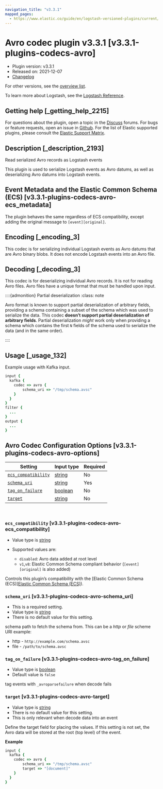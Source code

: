 ```yaml
---
navigation_title: "v3.3.1"
mapped_pages:
  - https://www.elastic.co/guide/en/logstash-versioned-plugins/current/v3.3.1-plugins-codecs-avro.html
---
```


# Avro codec plugin v3.3.1 [v3.3.1-plugins-codecs-avro]


* Plugin version: v3.3.1
* Released on: 2021-12-07
* [Changelog](https://github.com/logstash-plugins/logstash-codec-avro/blob/v3.3.1/CHANGELOG.md)

For other versions, see the [overview list](codec-avro-index.md).

To learn more about Logstash, see the [Logstash Reference](logstash://reference/index.md).

## Getting help [_getting_help_2215]

For questions about the plugin, open a topic in the [Discuss](http://discuss.elastic.co) forums. For bugs or feature requests, open an issue in [Github](https://github.com/logstash-plugins/logstash-codec-avro). For the list of Elastic supported plugins, please consult the [Elastic Support Matrix](https://www.elastic.co/support/matrix#matrix_logstash_plugins).


## Description [_description_2193]

Read serialized Avro records as Logstash events

This plugin is used to serialize Logstash events as Avro datums, as well as deserializing Avro datums into Logstash events.


## Event Metadata and the Elastic Common Schema (ECS) [v3.3.1-plugins-codecs-avro-ecs_metadata]

The plugin behaves the same regardless of ECS compatibility, except adding the original message to `[event][original]`.


## Encoding [_encoding_3]

This codec is for serializing individual Logstash events as Avro datums that are Avro binary blobs. It does not encode Logstash events into an Avro file.


## Decoding [_decoding_3]

This codec is for deserializing individual Avro records. It is not for reading Avro files. Avro files have a unique format that must be handled upon input.

::::{admonition} Partial deserialization
:class: note

Avro format is known to support partial deserialization of arbitrary fields, providing a schema containing a subset of the schema which was used to serialize the data. This codec **doesn’t support partial deserialization of arbitrary fields**. Partial deserialization *might* work only when providing a schema which contains the first `N` fields of the schema used to serialize the data (and in the same order).

::::



## Usage [_usage_132]

Example usage with Kafka input.

```ruby
input {
  kafka {
    codec => avro {
        schema_uri => "/tmp/schema.avsc"
    }
  }
}
filter {
  ...
}
output {
  ...
}
```


## Avro Codec Configuration Options [v3.3.1-plugins-codecs-avro-options]

| Setting | Input type | Required |
| --- | --- | --- |
| [`ecs_compatibility`](v3-3-1-plugins-codecs-avro.md#v3.3.1-plugins-codecs-avro-ecs_compatibility) | [string](logstash://reference/configuration-file-structure.md#string) | No |
| [`schema_uri`](v3-3-1-plugins-codecs-avro.md#v3.3.1-plugins-codecs-avro-schema_uri) | [string](logstash://reference/configuration-file-structure.md#string) | Yes |
| [`tag_on_failure`](v3-3-1-plugins-codecs-avro.md#v3.3.1-plugins-codecs-avro-tag_on_failure) | [boolean](logstash://reference/configuration-file-structure.md#boolean) | No |
| [`target`](v3-3-1-plugins-codecs-avro.md#v3.3.1-plugins-codecs-avro-target) | [string](logstash://reference/configuration-file-structure.md#string) | No |

 

### `ecs_compatibility` [v3.3.1-plugins-codecs-avro-ecs_compatibility]

* Value type is [string](logstash://reference/configuration-file-structure.md#string)
* Supported values are:

    * `disabled`: Avro data added at root level
    * `v1`,`v8`: Elastic Common Schema compliant behavior (`[event][original]` is also added)


Controls this plugin’s compatibility with the [Elastic Common Schema (ECS)][Elastic Common Schema (ECS)](ecs://docs/reference/index.md)).


### `schema_uri` [v3.3.1-plugins-codecs-avro-schema_uri]

* This is a required setting.
* Value type is [string](logstash://reference/configuration-file-structure.md#string)
* There is no default value for this setting.

schema path to fetch the schema from. This can be a *http* or *file* scheme URI example:

* http - `http://example.com/schema.avsc`
* file - `/path/to/schema.avsc`


### `tag_on_failure` [v3.3.1-plugins-codecs-avro-tag_on_failure]

* Value type is [boolean](logstash://reference/configuration-file-structure.md#boolean)
* Default value is `false`

tag events with `_avroparsefailure` when decode fails


### `target` [v3.3.1-plugins-codecs-avro-target]

* Value type is [string](logstash://reference/configuration-file-structure.md#string)
* There is no default value for this setting.
* This is only relevant when decode data into an event

Define the target field for placing the values. If this setting is not set, the Avro data will be stored at the root (top level) of the event.

**Example**

```ruby
input {
  kafka {
    codec => avro {
        schema_uri => "/tmp/schema.avsc"
        target => "[document]"
    }
  }
}
```



